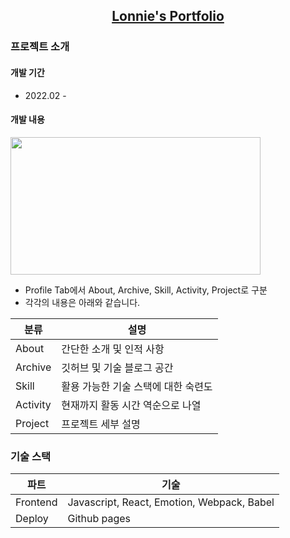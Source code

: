 <h2 align="center">
  <a href="https://aosjehdgus.github.io/lonnie-portfolio/" target="_blank">Lonnie's Portfolio</a>
</h2>
<div align="center">
</div>

### 프로젝트 소개
#### 개발 기간
- 2022.02 - 

#### 개발 내용
<img src="https://user-images.githubusercontent.com/66933768/161512635-0cec5b4a-005e-42fa-b5e9-ebcb36a32eed.gif" width="400" height="220" />

- Profile Tab에서 About, Archive, Skill, Activity, Project로 구분
- 각각의 내용은 아래와 같습니다.
  
|분류|설명|
|---|---|
|About|간단한 소개 및 인적 사항|
|Archive|깃허브 및 기술 블로그 공간|
|Skill|활용 가능한 기술 스택에 대한 숙련도|
|Activity|현재까지 활동 시간 역순으로 나열|
|Project|프로젝트 세부 설명|

### 기술 스택
|파트|기술|
|---|---|
|Frontend|Javascript, React, Emotion, Webpack, Babel|
|Deploy|Github pages|
